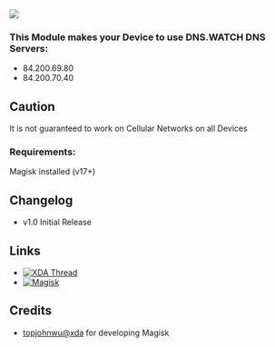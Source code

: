 <img src="https://s17.directupload.net/images/190228/okv2hnmu.png">

### This Module makes your Device to use DNS.WATCH DNS Servers:
* 84.200.69.80
* 84.200.70.40

## Caution
It is not guaranteed to work on Cellular Networks on all Devices

### Requirements:
Magisk installed (v17+)

## Changelog
* v1.0 Initial Release


## Links
* [![XDA Thread](https://img.shields.io/badge/XDA-Thread-orange.svg)](https://forum.xda-developers.com/apps/magisk/module-dns-watch4magisk-dns-watch-dns-t3905401)
* [![Magisk](https://img.shields.io/badge/Magisk-v17%2B-brightgreen.svg)](https://forum.xda-developers.com/apps/magisk/official-magisk-v7-universal-systemless-t3473445)


## Credits
* <a href="https://forum.xda-developers.com/member.php?u=4470081">topjohnwu@xda</a> for developing Magisk
